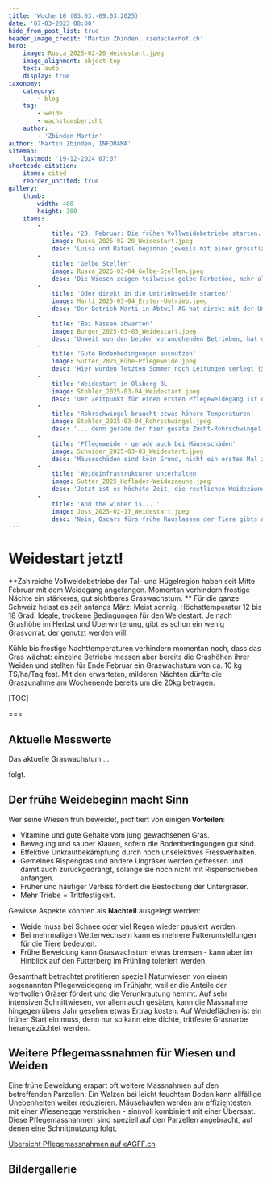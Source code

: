 ```yaml
---
title: 'Woche 10 (03.03.-09.03.2025)'
date: '07-03-2023 08:00'
hide_from_post_list: true
header_image_credit: 'Martin Zbinden, riedackerhof.ch'
hero:
    image: Rusca_2025-02-20_Weidestart.jpeg
    image_alignment: object-top
    text: auto
    display: true
taxonomy:
    category:
        - blog
    tag:
        - weide
        - wachstumsbericht
    author:
        - 'Zbinden Martin'
author: 'Martin Zbinden, INFORAMA'
sitemap:
    lastmod: '19-12-2024 07:07'
shortcode-citation:
    items: cited
    reorder_uncited: true
gallery:
    thumb:
        width: 400
        height: 300
    items:
        -
            title: '20. Februar: Die frühen Vollweidebetriebe starten.'
            image: Rusca_2025-02-20_Weidestart.jpeg
            desc: 'Luisa und Rafael beginnen jeweils mit einer grossflächigen Überweidung (1,5-2ha für 80 Tiere). _Bild: Muri AG, 20. Februar 2025 (L. Rusca)_'
        -
            title: 'Gelbe Stellen'
            image: Rusca_2025-03-04_Gelbe-Stellen.jpeg
            desc: 'Die Wiesen zeigen teilweise gelbe Farbetöne, mehr als in früheren Jahren. Luisa schreibt dies der längeren Kälteeinwirkung und der länger geschlossenen Schneedecke zu. _Bild: Muri AG, 20. Februar 2025 (L. Rusca)_'
        -
            title: 'Oder direkt in die Umtriebsweide starten?'
            image: Marti_2025-03-04_Erster-Umtrieb.jpeg
            desc: 'Der Betrieb Marti in Abtwil AG hat direkt mit der Umtriebsweide gestartet. Momentan wird jeden Tag 0.5ha Weidefläche für 80 Kühe zugeteilt (ca. 200kg nutzbares Gras). Der Anteil Stallfütterung beträgt noch rund 80%. _Bild: Abtwil AG, 20. Februar 2025 (N. Marti)_'
        -
            title: 'Bei Nässen abwarten'
            image: Burger_2025-03-03_Weidestart.jpeg
            desc: 'Unweit von den beiden vorangehenden Betrieben, hat der Burgerhof mit dem Weidestart bis am 4. März zugewartet. _Foto: Rudolfstetten AG, 4. März 2025 (A. Burger)_'
        -
            title: 'Gute Bodenbedingungen ausnützen'
            image: Sutter_2025_Kühe-Pflegeweide.jpeg
            desc: 'Hier wurden letzten Sommer noch Leitungen verlegt (Spuren im Vordergrund). Die Wiesenpflege auf 700m ü.M. übernehmen auch hier die Kühe. _Bild: Bretzwil BL, 04. März 2025 (M. Sutter)_'
        -
            title: 'Weidestart in Olsberg BL'
            image: Stohler_2025-03-04_Weidestart.jpeg
            desc: 'Der Zeitpunkt für einen ersten Pflegeweidegang ist optimal, obwohl die Weiden noch gerade nicht durchstarten...  _Foto: Olsberg BL, 04. März 2025 (A. Stohler)_'
        -
            title: 'Rohrschwingel braucht etwas höhere Temperaturen'
            image: Stohler_2025-03-04_Rohrschwingel.jpeg
            desc: '... denn gerade der hier gesäte Zucht-Rohrschwingel braucht etwas höhere Temperaturen, um durchzustarten. _Foto: Olsberg BL, 04. März 2025 (A. Stohler)_'
        -
            title: 'Pflegeweide - gerade auch bei Mäuseschäden'
            image: Schnider_2025-03-03_Weidestart.jpeg
            desc: 'Mäuseschäden sind kein Grund, nicht ein erstes Mal zu überweiden. Mäusegänge werden zertrampelt. Mäusehaufen können später immer noch mit einer Egge verstrichen werden. _Foto: Benken SG, 03. März 2025 (T. Schnider)_'
        -
            title: 'Weideinfrastrukturen unterhalten'
            image: Sutter_2025_Hoflader-Weidezaeune.jpeg
            desc: 'Jetzt ist es höchste Zeit, die restlichen Weidezäune fertig zu stellen und Tränkesystem zu kontrollieren. _Foto: Bretzwil BL, Februar 2025 (M. Sutter)_'
        -
            title: 'And the winner is... '
            image: Joss_2025-02-17_Weidestart.jpeg
            desc: 'Nein, Oscars fürs frühe Rauslassen der Tiere gibts nicht. Aber sichtlich haben alle Beteiligten viel Freude, wenn der Winter Pause macht. _Foto: Gysenstein BE, 18. Februar 2025 (R. Joss)_'
---
```


# Weidestart jetzt!

**Zahlreiche Vollweidebetriebe der Tal- und Hügelregion haben seit Mitte Februar mit dem Weidegang angefangen. Momentan verhindern frostige Nächte ein stärkeres, gut sichtbares Graswachstum.
**
Für die ganze Schweiz heisst es seit anfangs März: Meist sonnig, Höchsttemperatur 12 bis 18 Grad. Ideale, trockene Bedingungen für den Weidestart. Je nach Grashöhe im Herbst und Überwinterung, gibt es schon ein wenig Grasvorrat, der genutzt werden will. 

Kühle bis frostige Nachttemperaturen verhindern momentan noch, dass das Gras wächst: einzelne Betriebe messen aber bereits die Grashöhen ihrer Weiden und stellten für Ende Februar ein Graswachstum von ca. 10 kg TS/ha/Tag fest. Mit den erwarteten, milderen Nächten dürfte die Graszunahme am Wochenende bereits um die 20kg betragen.



[TOC]

===


## Aktuelle Messwerte
Das aktuelle Graswachstum ...

folgt.



## Der frühe Weidebeginn macht Sinn

Wer seine Wiesen früh  beweidet, profitiert von einigen **Vorteilen**:
- Vitamine und gute Gehalte vom jung gewachsenen Gras.
- Bewegung und sauber Klauen, sofern die Bodenbedingungen gut sind.
- Effektive Unkrautbekämpfung durch noch unselektives Fressverhalten. 
- Gemeines Rispengras und andere Ungräser werden gefressen und damit auch zurückgedrängt, solange sie noch nicht mit Rispenschieben anfangen.
- Früher und häufiger Verbiss fördert die Bestockung der Untergräser.
- Mehr Triebe = Trittfestigkeit.


Gewisse Aspekte könnten als **Nachteil** ausgelegt werden:
- Weide muss bei Schnee oder viel Regen wieder pausiert werden.
- Bei mehrmaligen Wetterwechseln kann es mehrere Futterumstellungen für die Tiere bedeuten.
- Frühe Beweidung kann Graswachstum etwas bremsen - kann aber im Hinblick auf den Futterberg im Frühling toleriert werden.

Gesamthaft betrachtet profitieren speziell Naturwiesen von einem sogenannten Pflegeweidegang im Frühjahr, weil er die Anteile der wertvollen Gräser fördert und die Verunkrautung hemmt. Auf sehr intensiven Schnittwiesen, vor allem auch gesäten, kann die Massnahme hingegen übers Jahr gesehen etwas Ertrag kosten. Auf Weideflächen ist ein früher Start ein muss, denn nur so kann eine dichte, trittfeste Grasnarbe herangezüchtet werden.

## Weitere Pflegemassnahmen für Wiesen und Weiden
Eine frühe Beweidung erspart oft weitere Massnahmen auf den betreffenden Parzellen. Ein Walzen bei leicht feuchtem Boden kann allfällige Unebenheiten weiter reduzieren. Mäusehaufen werden am effizientesten mit einer Wiesenegge verstrichen - sinnvoll kombiniert mit einer Übersaat. Diese Pflegemassnahmen sind speziell auf den Parzellen angebracht, auf denen eine Schnittnutzung folgt. 

[Übersicht Pflegemassnahmen auf eAGFF.ch
](https://www.eagff.ch/problempflanzen-schaedlinge-krankheiten/unkrautregulierung-1/indirekte-massnahmen/pflegemassnahmen?class=button)



## Bildergallerie

